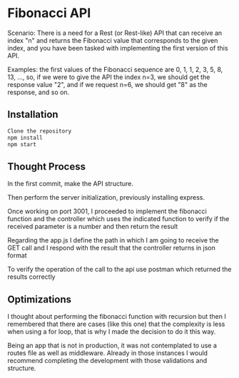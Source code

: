 # Fibonacci API

Scenario: There is a need for a Rest (or Rest-like) API that can receive an index "n" and returns the Fibonacci value that corresponds to the given index, and you have been tasked with implementing the first version of this API.

Examples: the first values of the Fibonacci sequence are 0, 1, 1, 2, 3, 5, 8, 13, ..., so, if we were to give the API the index n=3, we should get the response value "2", and if we request n=6, we should get "8" as the response, and so on.

## Installation

```bash
Clone the repository
npm install
npm start
```

## Thought Process

In the first commit, make the API structure.

Then perform the server initialization, previously installing express.

Once working on port 3001, I proceeded to implement the fibonacci function and the controller which uses the indicated function to verify if the received parameter is a number and then return the result

Regarding the app.js I define the path in which I am going to receive the GET call and I respond with the result that the controller returns in json format

To verify the operation of the call to the api use postman which returned the results correctly

## Optimizations

I thought about performing the fibonacci function with recursion but then I remembered that there are cases (like this one) that the complexity is less when using a for loop, that is why I made the decision to do it this way.

Being an app that is not in production, it was not contemplated to use a routes file as well as middleware. Already in those instances I would recommend completing the development with those validations and structure.